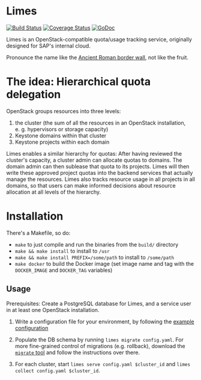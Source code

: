 # Limes

[![Build Status](https://travis-ci.org/sapcc/limes.svg?branch=master)](https://travis-ci.org/sapcc/limes)
[![Coverage Status](https://coveralls.io/repos/github/sapcc/limes/badge.svg?branch=master)](https://coveralls.io/github/sapcc/limes?branch=master)
[![GoDoc](https://godoc.org/github.com/sapcc/limes?status.svg)](https://godoc.org/github.com/sapcc/limes)

Limes is an OpenStack-compatible quota/usage tracking service, originally designed for SAP's internal cloud.

Pronounce the name like the [Ancient Roman border wall][wp-limes], not like the fruit.

# The idea: Hierarchical quota delegation

OpenStack groups resources into three levels:

1. the cluster (the sum of all the resources in an OpenStack installation, e.&nbsp;g.&nbsp;hypervisors or storage capacity)
2. Keystone domains within that cluster
3. Keystone projects within each domain

Limes enables a similar hierarchy for quotas: After having reviewed the cluster's capacity, a cluster admin can allocate
quotas to domains. The domain admin can then sublease that quota to its projects. Limes will then write these approved
project quotas into the backend services that actually manage the resources. Limes also tracks resource usage in all
projects in all domains, so that users can make informed decisions about resource allocation at all levels of the
hierarchy.

# Installation

There's a Makefile, so do:

* `make` to just compile and run the binaries from the `build/` directory
* `make && make install` to install to `/usr`
* `make && make install PREFIX=/some/path` to install to `/some/path`
* `make docker` to build the Docker image (set image name and tag with the `DOCKER_IMAGE` and `DOCKER_TAG` variables)

## Usage

Prerequisites: Create a PostgreSQL database for Limes, and a service user in at least one OpenStack installation.

1. Write a configuration file for your environment, by following the [example configuration][ex-conf]

2. Populate the DB schema by running `limes migrate config.yaml`. For more fine-grained control of migrations (e.g.
   rollback), download the [`migrate` tool][migrate] and follow the instructions over there.

3. For each cluster, start `limes serve config.yaml $cluster_id` and `limes collect config.yaml $cluster_id`.

[wp-limes]: https://en.wikipedia.org/wiki/Limes
[ex-conf]:  ./docs/example-config.yaml
[migrate]:  https://github.com/mattes/migrate
